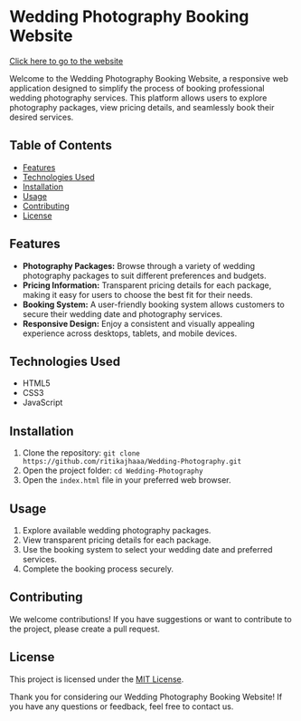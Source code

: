 
# Wedding Photography Booking Website

[Click here to go to the website](https://ritikajhaaa.github.io/Wedding_Photography/#portfolio)

Welcome to the Wedding Photography Booking Website, a responsive web application designed to simplify the process of booking professional wedding photography services. This platform allows users to explore photography packages, view pricing details, and seamlessly book their desired services.

## Table of Contents
- [Features](#features)
- [Technologies Used](#technologies-used)
- [Installation](#installation)
- [Usage](#usage)
- [Contributing](#contributing)
- [License](#license)

## Features
- **Photography Packages:** Browse through a variety of wedding photography packages to suit different preferences and budgets.
- **Pricing Information:** Transparent pricing details for each package, making it easy for users to choose the best fit for their needs.
- **Booking System:** A user-friendly booking system allows customers to secure their wedding date and photography services.
- **Responsive Design:** Enjoy a consistent and visually appealing experience across desktops, tablets, and mobile devices.

## Technologies Used
- HTML5
- CSS3
- JavaScript

## Installation
1. Clone the repository: `git clone https://github.com/ritikajhaaa/Wedding-Photography.git`
2. Open the project folder: `cd Wedding-Photography`
3. Open the `index.html` file in your preferred web browser.

## Usage
1. Explore available wedding photography packages.
2. View transparent pricing details for each package.
3. Use the booking system to select your wedding date and preferred services.
4. Complete the booking process securely.


## Contributing
We welcome contributions! If you have suggestions or want to contribute to the project, please create a pull request.

## License
This project is licensed under the [MIT License](LICENSE).

Thank you for considering our Wedding Photography Booking Website! If you have any questions or feedback, feel free to contact us.
